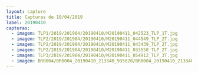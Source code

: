 ```yaml
---
layout: capture
title: Capturas de 10/04/2019
label: 20190410
capturas:
  - imagem: TLP1/2019/201904/20190410/M20190411_042523_TLP_1T.jpg
  - imagem: TLP2/2019/201904/20190410/M20190411_044549_TLP_2T.jpg
  - imagem: TLP2/2019/201904/20190410/M20190411_043439_TLP_2T.jpg
  - imagem: TLP2/2019/201904/20190410/M20190411_033558_TLP_2T.jpg
  - imagem: TLP3/2019/201904/20190410/M20190411_054912_TLP_3T.jpg
  - imagem: BR0004/BR0004_20190410_213340_935820/BR0004_20190410_213340_935820_stack_96_meteors.jpg
---
```

